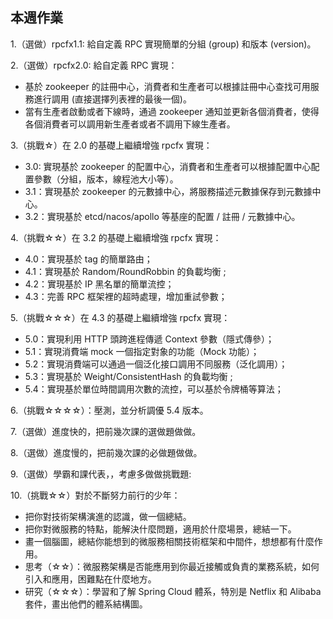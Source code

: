 ## 本週作業
1.（選做）rpcfx1.1: 給自定義 RPC 實現簡單的分組 (group) 和版本 (version)。

2.（選做）rpcfx2.0: 給自定義 RPC 實現：
- 基於 zookeeper 的註冊中心，消費者和生產者可以根據註冊中心查找可用服務進行調用 (直接選擇列表裡的最後一個)。
- 當有生產者啟動或者下線時，通過 zookeeper 通知並更新各個消費者，使得各個消費者可以調用新生產者或者不調用下線生產者。

3.（挑戰☆）在 2.0 的基礎上繼續增強 rpcfx 實現：
- 3.0: 實現基於 zookeeper 的配置中心，消費者和生產者可以根據配置中心配置參數（分組，版本，線程池大小等）。
- 3.1：實現基於 zookeeper 的元數據中心，將服務描述元數據保存到元數據中心。
- 3.2：實現基於 etcd/nacos/apollo 等基座的配置 / 註冊 / 元數據中心。

4.（挑戰☆☆）在 3.2 的基礎上繼續增強 rpcfx 實現：
- 4.0：實現基於 tag 的簡單路由；
- 4.1：實現基於 Random/RoundRobbin 的負載均衡 ;
- 4.2：實現基於 IP 黑名單的簡單流控；
- 4.3：完善 RPC 框架裡的超時處理，增加重試參數；

5.（挑戰☆☆☆）在 4.3 的基礎上繼續增強 rpcfx 實現：
- 5.0：實現利用 HTTP 頭跨進程傳遞 Context 參數（隱式傳參）；
- 5.1：實現消費端 mock 一個指定對象的功能（Mock 功能）；
- 5.2：實現消費端可以通過一個泛化接口調用不同服務（泛化調用）；
- 5.3：實現基於 Weight/ConsistentHash 的負載均衡 ;
- 5.4：實現基於單位時間調用次數的流控，可以基於令牌桶等算法；

6.（挑戰☆☆☆☆）：壓測，並分析調優 5.4 版本。

7.（選做）進度快的，把前幾次課的選做題做做。

8.（選做）進度慢的，把前幾次課的必做題做做。

9.（選做）學霸和課代表，，考慮多做做挑戰題:

10.（挑戰☆☆）對於不斷努力前行的少年：
- 把你對技術架構演進的認識，做一個總結。
- 把你對微服務的特點，能解決什麼問題，適用於什麼場景，總結一下。
- 畫一個腦圖，總結你能想到的微服務相關技術框架和中間件，想想都有什麼作用。
- 思考（☆☆）：微服務架構是否能應用到你最近接觸或負責的業務系統，如何引入和應用，困難點在什麼地方。
- 研究（☆☆☆）：學習和了解 Spring Cloud 體系，特別是 Netflix 和 Alibaba 套件，畫出他們的體系結構圖。